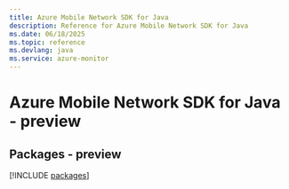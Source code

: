 ```yaml
---
title: Azure Mobile Network SDK for Java
description: Reference for Azure Mobile Network SDK for Java
ms.date: 06/18/2025
ms.topic: reference
ms.devlang: java
ms.service: azure-monitor
---
```

# Azure Mobile Network SDK for Java - preview
## Packages - preview
[!INCLUDE [packages](mobile-network-index.md)]